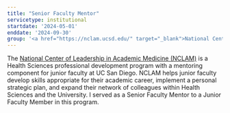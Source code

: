 ```yaml
---
title: "Senior Faculty Mentor"
servicetype: institutional
startdate: '2024-05-01'
enddate: '2024-09-30'
group: '<a href="https://nclam.ucsd.edu/" target="_blank">National Center of Leadership in Academic Medicine (NCLAM)</a>, <a href="https://medschool.ucsd.edu/Pages/default.aspx" target="_blank">UC San Diego School of Medicine</a>'
---
```

The <a href="https://nclam.ucsd.edu/" target="_blank">National Center of Leadership in Academic Medicine (NCLAM)</a> is a Health Sciences professional development program with a mentoring component for junior faculty at UC San Diego. NCLAM helps junior faculty develop skills appropriate for their academic career, implement a personal strategic plan, and expand their network of colleagues within Health Sciences and the University. I served as a Senior Faculty Mentor to a Junior Faculty Member in this program.
